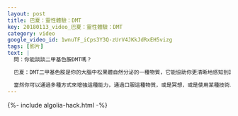 ```yaml
---
layout: post
title: 巴夏：靈性體驗：DMT
key: 20180113_video_巴夏：靈性體驗：DMT
category: video
google_video_id: 1wnuTF_iCps3Y3Q-zUrV4JKkJdRxEH5vizg
tags: [影片]
text: |
  問：你能談談二甲基色胺DMT嗎？

  巴夏：DMT二甲基色胺是你的大腦中松果體自然分泌的一種物質，它能協助你更清晰地感知到其他維度，這就是為什麼當你在做夢的時候，松果體會分泌更多的DMT。大腦通常是在凌晨3點到凌晨4點之間分泌DMT，因此大部分的跨維度的夢都發生在那個時候段，因為那時你能更清晰地感知到其他維度的實相。

  當然你可以通過多種方式來增強這種能力，通過口服這種物質，或是冥想，或是使用某種技術、工具、儀式等等⋯⋯這些我們都簡稱為：自我意識許可，因為所有的工具、技術、儀式或是物體都是自我意識許可，通過這些，讓你自己允許你自己成為那個更恢弘的自己（自我設限與自我允許），一旦你通過一個老師、一個嚮導或服用某種物質，讓你明白到那種頻率，就是那種物質為所代表的狀態，那麼，某種意義上說，你可以不再需要這種物質，因為你可以將自己調到那種振頻，然後處在那種振頻下去行動，你就可以擁有那種振頻的生活體驗，理解嗎？
---
```


{%- include algolia-hack.html -%}
